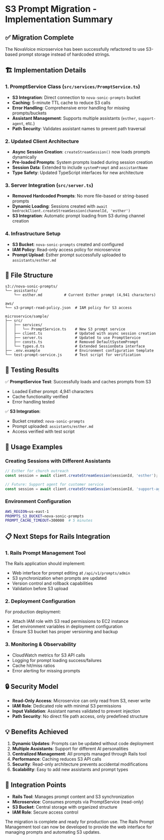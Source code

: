 # S3 Prompt Migration - Implementation Summary

## ✅ Migration Complete

The NovaVoice microservice has been successfully refactored to use S3-based prompt storage instead of hardcoded strings.

## 🏗️ Implementation Details

### 1. **PromptService Class** (`src/services/PromptService.ts`)
- **S3 Integration**: Direct connection to `nova-sonic-prompts` bucket
- **Caching**: 5-minute TTL cache to reduce S3 calls
- **Error Handling**: Comprehensive error handling for missing prompts/buckets
- **Assistant Management**: Supports multiple assistants (`esther`, `support-agent`, etc.)
- **Path Security**: Validates assistant names to prevent path traversal

### 2. **Updated Client Architecture**
- **Async Session Creation**: `createStreamSession()` now loads prompts dynamically
- **Pre-loaded Prompts**: System prompts loaded during session creation
- **Session Data**: Extended to include `systemPrompt` and `assistantName`
- **Type Safety**: Updated TypeScript interfaces for new architecture

### 3. **Server Integration** (`src/server.ts`)
- **Removed Hardcoded Prompts**: No more file-based or string-based prompts
- **Dynamic Loading**: Sessions created with `await bedrockClient.createStreamSession(channelId, 'esther')`
- **S3 Integration**: Automatic prompt loading from S3 during channel creation

### 4. **Infrastructure Setup**
- **S3 Bucket**: `nova-sonic-prompts` created and configured
- **IAM Policy**: Read-only access policy for microservice
- **Prompt Upload**: Esther prompt successfully uploaded to `assistants/esther.md`

## 📁 File Structure

```
s3://nova-sonic-prompts/
└── assistants/
    └── esther.md          # Current Esther prompt (4,941 characters)

aws/
└── s3-prompt-read-policy.json  # IAM policy for S3 access

microservice/sample/
├── src/
│   ├── services/
│   │   └── PromptService.ts    # New S3 prompt service
│   ├── client.ts               # Updated with async session creation
│   ├── server.ts               # Updated to use PromptService
│   ├── consts.ts               # Removed DefaultSystemPrompt
│   └── types.d.ts              # Extended SessionData interface
├── .env.example                # Environment configuration template
└── test-prompt-service.js      # Test script for verification
```

## 🧪 Testing Results

✅ **PromptService Test**: Successfully loads and caches prompts from S3
- Loaded Esther prompt: 4,941 characters
- Cache functionality verified
- Error handling tested

✅ **S3 Integration**: 
- Bucket created: `nova-sonic-prompts`
- Prompt uploaded: `assistants/esther.md`
- Access verified with test script

## 🚀 Usage Examples

### Creating Sessions with Different Assistants
```typescript
// Esther for church outreach
const session = await client.createStreamSession(sessionId, 'esther');

// Future: Support agent for customer service
const session = await client.createStreamSession(sessionId, 'support-agent');
```

### Environment Configuration
```bash
AWS_REGION=us-east-1
PROMPTS_S3_BUCKET=nova-sonic-prompts
PROMPT_CACHE_TIMEOUT=300000  # 5 minutes
```

## 📋 Next Steps for Rails Integration

### 1. Rails Prompt Management Tool
The Rails application should implement:
- Web interface for prompt editing at `/api/v1/prompts/admin`
- S3 synchronization when prompts are updated
- Version control and rollback capabilities
- Validation before S3 upload

### 2. Deployment Configuration
For production deployment:
- Attach IAM role with S3 read permissions to EC2 instance
- Set environment variables in deployment configuration
- Ensure S3 bucket has proper versioning and backup

### 3. Monitoring & Observability
- CloudWatch metrics for S3 API calls
- Logging for prompt loading success/failures
- Cache hit/miss ratios
- Error alerting for missing prompts

## 🔒 Security Model

- **Read-Only Access**: Microservice can only read from S3, never write
- **IAM Role**: Dedicated role with minimal S3 permissions
- **Input Validation**: Assistant names validated to prevent injection
- **Path Security**: No direct file path access, only predefined structure

## 💡 Benefits Achieved

1. **Dynamic Updates**: Prompts can be updated without code deployment
2. **Multiple Assistants**: Support for different AI personalities
3. **Centralized Management**: All prompts managed through Rails tool
4. **Performance**: Caching reduces S3 API calls
5. **Security**: Read-only architecture prevents accidental modifications
6. **Scalability**: Easy to add new assistants and prompt types

## 🎯 Integration Points

- **Rails Tool**: Manages prompt content and S3 synchronization
- **Microservice**: Consumes prompts via PromptService (read-only)
- **S3 Bucket**: Central storage with organized structure
- **IAM Role**: Secure access control

The migration is complete and ready for production use. The Rails Prompt Management tool can now be developed to provide the web interface for managing prompts and automating S3 updates.